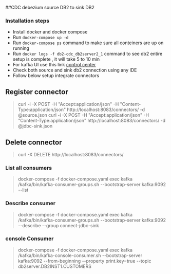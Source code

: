 ##CDC debezium source DB2 to sink DB2
### Installation steps
- Install docker and docker compose 
- Run `docker-compose up -d`
- Run `docker-compose ps` command to make sure all conteiners are up on running
- Run   `docker logs -f db2-cdc_db2server2_1` command to see db2 entire setup is complete , it will take 5 to 10 min 
- For kafka UI use this link [control center](http://localhost:9021)
- Check both source and sink db2 connection using any IDE
- Follow below setup integrate connectors  
 
 ## Register connector 
 > curl -i -X POST -H "Accept:application/json" -H  "Content-Type:application/json" http://localhost:8083/connectors/ -d @source.json
 > curl -i -X POST -H "Accept:application/json" -H  "Content-Type:application/json" http://localhost:8083/connectors/ -d @jdbc-sink.json
## Delete connector
> curl -X DELETE http://localhost:8083/connectors/<connecto name>


### List all consumers
> docker-compose -f docker-compose.yaml exec kafka /kafka/bin/kafka-consumer-groups.sh     --bootstrap-server kafka:9092      --list
### Describe consumer
> docker-compose -f docker-compose.yaml exec kafka /kafka/bin/kafka-consumer-groups.sh     --bootstrap-server kafka:9092      --describe --group  connect-jdbc-sink
### console Consumer  
> docker-compose -f docker-compose.yaml exec kafka /kafka/bin/kafka-console-consumer.sh     --bootstrap-server kafka:9092     --from-beginning     --property print.key=true     --topic db2server.DB2INST1.CUSTOMERS


